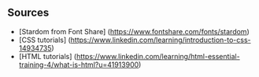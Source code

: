 ## Sources
* [Stardom from Font Share] (https://www.fontshare.com/fonts/stardom)
* [CSS tutorials] (https://www.linkedin.com/learning/introduction-to-css-14934735)
* [HTML tutorials] (https://www.linkedin.com/learning/html-essential-training-4/what-is-html?u=41913900)
